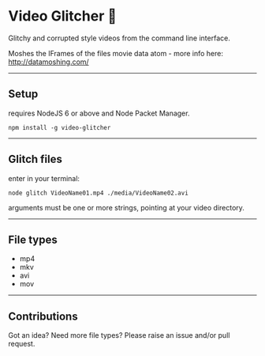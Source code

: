 # Video Glitcher :vhs:
Glitchy and corrupted style videos from the command line interface.

Moshes the IFrames of the files movie data atom - more info here: http://datamoshing.com/
_____
## Setup
requires NodeJS 6 or above and Node Packet Manager.
```
npm install -g video-glitcher
```
_____
## Glitch files
enter in your terminal:
```
node glitch VideoName01.mp4 ./media/VideoName02.avi
```
arguments must be one or more strings, pointing at your video directory.
_____
## File types
- mp4
- mkv
- avi
- mov
_____
## Contributions
Got an idea? Need more file types?
Please raise an issue and/or pull request.
